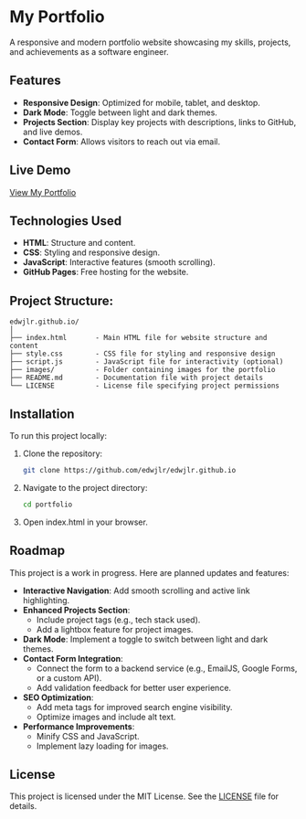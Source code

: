 # My Portfolio

A responsive and modern portfolio website showcasing my skills, projects, and achievements as a software engineer.

## Features
- **Responsive Design**: Optimized for mobile, tablet, and desktop.
- **Dark Mode**: Toggle between light and dark themes.
- **Projects Section**: Display key projects with descriptions, links to GitHub, and live demos.
- **Contact Form**: Allows visitors to reach out via email.

## Live Demo
[View My Portfolio](https://edwjlr.github.io)

## Technologies Used
- **HTML**: Structure and content.
- **CSS**: Styling and responsive design.
- **JavaScript**: Interactive features (smooth scrolling).
- **GitHub Pages**: Free hosting for the website.

## Project Structure:
```
edwjlr.github.io/
│
├── index.html       - Main HTML file for website structure and content
├── style.css        - CSS file for styling and responsive design
├── script.js        - JavaScript file for interactivity (optional)
├── images/          - Folder containing images for the portfolio
├── README.md        - Documentation file with project details
└── LICENSE          - License file specifying project permissions
```

## Installation
To run this project locally:
1. Clone the repository:
   ```bash
   git clone https://github.com/edwjlr/edwjlr.github.io

2. Navigate to the project directory:
   ```bash
   cd portfolio
   
3. Open index.html in your browser.

## Roadmap
This project is a work in progress. Here are planned updates and features:

- **Interactive Navigation**: Add smooth scrolling and active link highlighting.
- **Enhanced Projects Section**:
  - Include project tags (e.g., tech stack used).
  - Add a lightbox feature for project images.
- **Dark Mode**: Implement a toggle to switch between light and dark themes.
- **Contact Form Integration**:
  - Connect the form to a backend service (e.g., EmailJS, Google Forms, or a custom API).
  - Add validation feedback for better user experience.
- **SEO Optimization**:
  - Add meta tags for improved search engine visibility.
  - Optimize images and include alt text.
- **Performance Improvements**:
  - Minify CSS and JavaScript.
  - Implement lazy loading for images.

## License
This project is licensed under the MIT License. See the [LICENSE](LICENSE) file for details.
